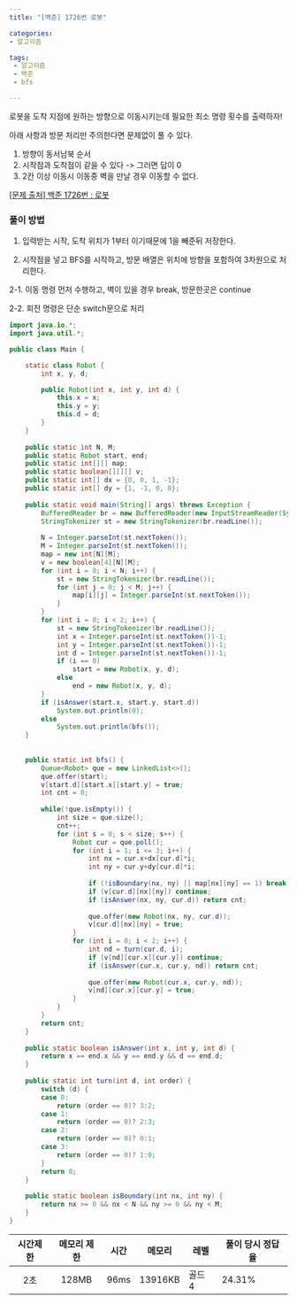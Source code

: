 ```yaml
---
title: "[백준] 1726번 로봇"

categories:
- 알고리즘

tags: 
 - 알고리즘
 - 백준
 - bfs

---
```


로봇을 도착 지점에 원하는 방향으로 이동시키는데 필요한 최소 명령 횟수를 출력하자!

아래 사항과 방문 처리만 주의한다면 문제없이 풀 수 있다.

1. 방향이 동서남북 순서
2. 시작점과 도착점이 같을 수 있다 -> 그러면 답이 0
3. 2칸 이상 이동시 이동중 벽을 만날 경우 이동할 수 없다.

[[문제 출처] 백준 1726번 : 로봇](https://www.acmicpc.net/problem/1726)

### 풀이 방법

1. 입력받는 시작, 도착 위치가 1부터 이기때문에 1을 빼준뒤 저장한다.

2. 시작점을 넣고 BFS를 시작하고, 
방문 배열은 위치에 방향을 포함하여 3차원으로 처리한다.
   
2-1. 이동 명령 먼저 수행하고, 벽이 있을 경우 break, 방문한곳은 continue
   
2-2. 회전 명령은 단순 switch문으로 처리 

```java
import java.io.*;
import java.util.*;

public class Main {

	static class Robot {
		int x, y, d;

		public Robot(int x, int y, int d) {
			this.x = x;
			this.y = y;
			this.d = d;
		}
	}
	
	public static int N, M;
	public static Robot start, end;
	public static int[][] map;
	public static boolean[][][] v;
	public static int[] dx = {0, 0, 1, -1};
	public static int[] dy = {1, -1, 0, 0};
	
	public static void main(String[] args) throws Exception {
		BufferedReader br = new BufferedReader(new InputStreamReader(System.in));
		StringTokenizer st = new StringTokenizer(br.readLine());
		
		N = Integer.parseInt(st.nextToken());
		M = Integer.parseInt(st.nextToken());
		map = new int[N][M];
		v = new boolean[4][N][M];
		for (int i = 0; i < N; i++) {
			st = new StringTokenizer(br.readLine());
			for (int j = 0; j < M; j++) {
				map[i][j] = Integer.parseInt(st.nextToken());
			}
		}
		for (int i = 0; i < 2; i++) {
			st = new StringTokenizer(br.readLine());
			int x = Integer.parseInt(st.nextToken())-1;
			int y = Integer.parseInt(st.nextToken())-1;
			int d = Integer.parseInt(st.nextToken())-1;
			if (i == 0)
				start = new Robot(x, y, d);
			else
				end = new Robot(x, y, d);
		}
		if (isAnswer(start.x, start.y, start.d))
			System.out.println(0);
		else 
			System.out.println(bfs());
	}
	
	
	public static int bfs() {
		Queue<Robot> que = new LinkedList<>();
		que.offer(start);
		v[start.d][start.x][start.y] = true;
		int cnt = 0;
		
		while(!que.isEmpty()) {
			int size = que.size();
			cnt++;
			for (int s = 0; s < size; s++) {
				Robot cur = que.poll();
				for (int i = 1; i <= 3; i++) {
					int nx = cur.x+dx[cur.d]*i;
					int ny = cur.y+dy[cur.d]*i;
					
					if (!isBoundary(nx, ny) || map[nx][ny] == 1) break;
					if (v[cur.d][nx][ny]) continue;
					if (isAnswer(nx, ny, cur.d)) return cnt;
					
					que.offer(new Robot(nx, ny, cur.d));
					v[cur.d][nx][ny] = true;
				}
				for (int i = 0; i < 2; i++) {
					int nd = turn(cur.d, i);
					if (v[nd][cur.x][cur.y]) continue;
					if (isAnswer(cur.x, cur.y, nd)) return cnt;
					
					que.offer(new Robot(cur.x, cur.y, nd));
					v[nd][cur.x][cur.y] = true;
				}
			}
		}
		return cnt;
	}
	
	public static boolean isAnswer(int x, int y, int d) {
		return x == end.x && y == end.y && d == end.d; 
 	}
	
	public static int turn(int d, int order) {		
		switch (d) {
		case 0:
			return (order == 0)? 3:2;
		case 1:
			return (order == 0)? 2:3;
		case 2:
			return (order == 0)? 0:1;
		case 3:
			return (order == 0)? 1:0;
		}
		return 0;
	}
	
	public static boolean isBoundary(int nx, int ny) {
		return nx >= 0 && nx < N && ny >= 0 && ny < M;
	}
}
```

| 시간제한 | 메모리 제한 | 시간 | 메모리  | 레벨   | 풀이 당시 정답율 |
| :------: | :---------: | :--: | ------- | ------ | ---------------- |
|   2초    |    128MB    | 96ms | 13916KB | 골드 4 | 24.31%           |



